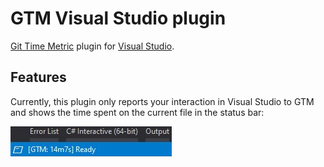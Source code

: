 # GTM Visual Studio plugin

[Git Time Metric](https://github.com/git-time-metric/gtm) plugin for [Visual
Studio](https://visualstudio.com/).

## Features

Currently, this plugin only reports your interaction in Visual Studio to GTM and
shows the time spent on the current file in the status bar:

![GTM time in status bar](img/status-bar.png)

